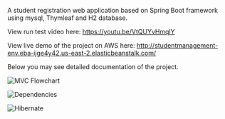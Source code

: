 A student registration web application based on Spring Boot framework using mysql, Thymleaf and H2 database. 

View run test video here: https://youtu.be/VtQUYvHmqlY

View live demo of the project on AWS here: http://studentmanagement-env.eba-ijge4y42.us-east-2.elasticbeanstalk.com/

Below you may see detailed documentation of the project. 
 
![MVC Flowchart](https://github.com/mehmetGokcek/StudentRegistration/blob/master/Documentation%20and%20RunTest/Flow%20Architecture.jpg)

 
![Dependencies](https://github.com/mehmetGokcek/StudentRegistration/blob/master/Documentation%20and%20RunTest/Dependencies.JPG)

![Hibernate](https://github.com/mehmetGokcek/StudentRegistration/blob/master/Documentation%20and%20RunTest/hibernate.PNG)


